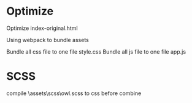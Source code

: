 # Optimize
Optimize index-original.html

Using webpack to bundle assets

Bundle all css file to one file style.css
Bundle all js file to one file app.js

# SCSS
compile \assets\scss\owl.scss to css before combine

